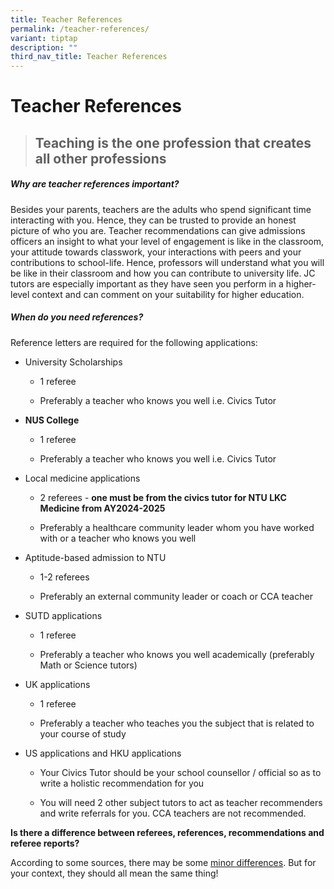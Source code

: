 ```yaml
---
title: Teacher References
permalink: /teacher-references/
variant: tiptap
description: ""
third_nav_title: Teacher References
---
```

<h1>Teacher References</h1>
<blockquote>
<h2>Teaching is the one profession that creates all other professions</h2>
</blockquote>
<h5>Why are teacher references important?</h5>
<p>Besides your parents, teachers are the adults who spend&nbsp;significant
time interacting with you. Hence, they can be trusted to provide an honest
picture of who you are.&nbsp;Teacher recommendations can&nbsp;give admissions
officers an insight to what your level of engagement is like in the classroom,
your attitude towards classwork, your interactions with peers and your
contributions to&nbsp;school-life.&nbsp;Hence, professors&nbsp;will understand
what you will be like in their classroom and how you can contribute to
university life. JC tutors are especially important as they have seen you
perform in a higher-level context and can comment on your suitability for
higher education.</p>
<h5>When&nbsp;do you need references?</h5>
<p>Reference letters are required for the following applications:</p>
<ul>
<li>
<p>University Scholarships</p>
<ul>
<li>
<p>1 referee</p>
</li>
<li>
<p>Preferably a teacher who knows you well i.e. Civics Tutor</p>
</li>
</ul>
</li>
<li>
<p><strong>NUS College</strong>
</p>
<ul>
<li>
<p>1 referee</p>
</li>
<li>
<p>Preferably a teacher who knows you well i.e. Civics Tutor</p>
</li>
</ul>
</li>
<li>
<p>Local medicine applications</p>
<ul>
<li>
<p>2 referees - <strong>one must be from the civics tutor for NTU LKC Medicine from AY2024-2025</strong>
</p>
</li>
<li>
<p>Preferably a healthcare community leader whom you have worked with or
a teacher who knows you well</p>
</li>
</ul>
</li>
<li>
<p>Aptitude-based admission to NTU</p>
<ul>
<li>
<p>1-2 referees</p>
</li>
<li>
<p>Preferably an external community leader or coach or CCA teacher</p>
</li>
</ul>
</li>
<li>
<p>SUTD applications</p>
<ul>
<li>
<p>1 referee</p>
</li>
<li>
<p>Preferably a teacher who knows you well academically (preferably Math
or Science tutors)</p>
</li>
</ul>
</li>
<li>
<p>UK applications</p>
<ul>
<li>
<p>1 referee</p>
</li>
<li>
<p>Preferably a teacher who teaches you the subject that is related to your
course of study&nbsp;</p>
</li>
</ul>
</li>
<li>
<p>US applications and HKU applications</p>
<ul>
<li>
<p>Your Civics Tutor should be your school counsellor / official so as to
write a holistic recommendation for you</p>
</li>
<li>
<p>You will need 2 other subject tutors to act as teacher recommenders and
write referrals for you. CCA teachers are not recommended.</p>
</li>
</ul>
</li>
</ul>
<p><strong>Is there a difference between referees, references, recommendations and referee reports?&nbsp;</strong>
</p>
<p>According to some sources, there may be some <a href="https://work.chron.com/difference-between-reference-recommendation-letter-26700.html" class="wixui-rich-text__text" rel="noopener noreferrer nofollow" target="_blank"><u>minor differences</u></a>.
But for your context, they should all mean the same thing!</p>